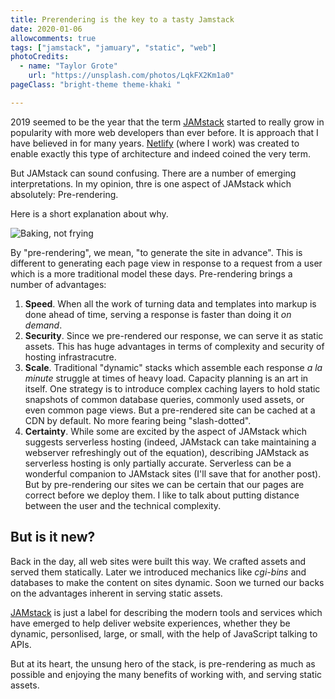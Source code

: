 ```yaml
---
title: Prerendering is the key to a tasty Jamstack
date: 2020-01-06
allowcomments: true
tags: ["jamstack", "jamuary", "static", "web"]
photoCredits:
  - name: "Taylor Grote"
    url: "https://unsplash.com/photos/LqkFX2Km1a0"
pageClass: "bright-theme theme-khaki "

---
```


2019 seemed to be the year that the term [JAMstack](https://jamstack.org?utm_source=devto&utm_medium=jamuary-prerendering-pnh&utm_campaign=devex) started to really grow in popularity with more web developers than ever before. It is approach that I have believed in for many years. [Netlify](https://netlify.com/?utm_source=devto&utm_medium=jamuary-prerendering-pnh&utm_campaign=devex) (where I work) was created to enable exactly this type of architecture and indeed coined the very term.

But JAMstack can sound confusing. There are a number of emerging interpretations. In my opinion, thre is one aspect of JAMstack which absolutely: Pre-rendering.

Here is a short explanation about why.

<!--more-->

![Baking, not frying](/images/muffin-tray-LqkFX2Km1a0-unsplash.jpg "Baking, not frying")

By "pre-rendering", we mean, "to generate the site in advance". This is different to generating each page view in response to a request from a user which is a more traditional model these days. Pre-rendering brings a number of advantages:

1. **Speed**. When all the work of turning data and templates into markup is done ahead of time, serving a response is faster than doing it _on demand_.
1. **Security**. Since we pre-rendered our response, we can serve it as static assets. This has huge advantages in terms of complexity and security of hosting infrastracutre.
1. **Scale**. Traditional "dynamic" stacks which assemble each response _a la minute_ struggle at times of heavy load. Capacity planning is an art in itself. One strategy is to introduce complex caching layers to hold static snapshots of common database queries, commonly used assets, or even common page views. But a pre-rendered site can be cached at a CDN by default. No more fearing being "slash-dotted".
1. **Certainty**. While some are excited by the aspect of JAMstack which suggests serverless hosting (indeed, JAMstack can take maintaining a webserver refreshingly out of the equation), describing JAMstack as serverless hosting is only partially accurate. Serverless can be a wonderful companion to JAMstack sites (I'll save that for another post). But by pre-rendering our sites we can be certain that our pages are correct before we deploy them. I like to talk about putting distance between the user and the technical complexity.

## But is it new?

Back in the day, all web sites were built this way. We crafted assets and served them statically. Later we introduced mechanics like _cgi-bins_ and databases to make the content on sites dynamic. Soon we turned our backs on the advantages inherent in serving static assets.

[JAMstack](https://jamstack.org?utm_source=devto&utm_medium=jamuary-prerendering-pnh&utm_campaign=devex) is just a label for describing the modern tools and services which have emerged to help deliver website experiences, whether they be dynamic, personlised, large, or small, with the help of JavaScript talking to APIs.

But at its heart, the unsung hero of the stack, is pre-rendering as much as possible and enjoying the many benefits of working with, and serving static assets.
